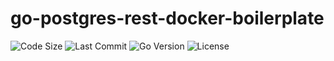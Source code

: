 # go-postgres-rest-docker-boilerplate

![Code Size](https://img.shields.io/github/languages/code-size/zerefwayne/go-postgres-rest-docker-boilerplate?style=flat-square)
![Last Commit](https://img.shields.io/github/last-commit/zerefwayne/go-postgres-rest-docker-boilerplate?style=flat-square)
![Go Version](https://img.shields.io/github/go-mod/go-version/zerefwayne/go-postgres-rest-docker-boilerplate?style=flat-square)
![License](https://img.shields.io/github/license/zerefwayne/go-postgres-rest-docker-boilerplate?style=flat-square)
